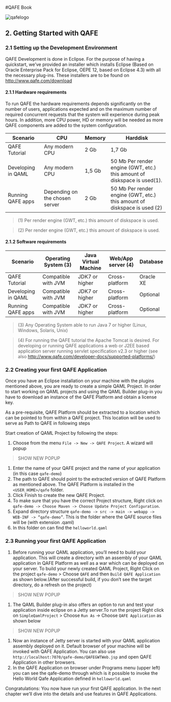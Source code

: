 #QAFE Book

![qafelogo](http://www.qafe.com/wp-content/themes/qafe2013/img/logo.png)

## 2. Getting Started with QAFE

### 2.1 Setting up the Development Environment
QAFE Development is done in Eclipse. For the purpose of having a quickstart, we’ve provided an installer which installs Eclipse (Based on Oracle Enterprise Pack for Eclipse, OEPE 12, based on Eclipse 4.3) with all the necessary plug-ins. These installers are to be found on http://www.qafe.com/download


#### 2.1.1 Hardware requirements

To run QAFE the hardware requirements depends significantly on the number of users, applications expected and on the maximum number of required concurrent requests that the system will experience during peak hours. In addition, more CPU power, HD or memory will be needed as more QAFE components are added to the system configuration.

| Scenario      | CPU  | Memory  |Harddisk |
|---------------|------|---------|---------|
| QAFE Tutorial | Any modern CPU| 2 Gb |1,7 Gb |
| Developing in QAML| Any modern CPU | 1,5 Gb |50 Mb Per render engine (GWT, etc.) this amount of diskspace is used(1). |
| Running QAFE apps | Depending on the chosen server | 2 Gb | 50 Mb Per render engine (GWT, etc.) this amount of diskspace is used (2) |

> (1) Per render engine (GWT, etc.) this amount of diskspace is used.

> (2) Per render engine (GWT, etc.) this amount of diskspace is used.


#### 2.1.2 Software requirements


| Scenario |Operating System (3) |Java Virtual Machine |Web/App server (4) |Database |
|----------|-----------------|---------------------|---------------|---------|
|QAFE Tutorial | Compatible with JVM |JDK7 or higher |Cross-platform |Oracle XE|
|Developing in QAML |Compatible with JVM |JDK7 or higher |Cross-platform |Optional|
|Running QAFE apps| Compatible with JVM |JDK7 or higher |Cross-platform|Optional|

> (3) Any Operating System able to run Java 7 or higher (Linux, Windows, Solaris, Unix)

> (4) For running the QAFE tutorial the Apache Tomcat is desired. For developing or running QAFE applications a web or J2EE based application server running servlet specification v2.3 or higher (see also http://www.qafe.com/developer-docs/supported-platforms/)

### 2.2 Creating your first QAFE Application

Once you have an Eclipse installation on your machine with the plugins mentioned above, you are ready to create a simple QAML Project. In order to start working on QAML projects and using the QAML Builder plug-in you have to download an instance of the QAFE Platform and obtain a license key.

As a pre-requisite, QAFE Platform should be extracted to a location which can be pointed to from within a QAFE project. This location will be used to serve as Path to QAFE in following steps

Start creation of QAML Project by following the steps:

1. Choose from the menu  `File -> New -> QAFE Project`. A wizard will popup
> SHOW NEW POPUP
1. Enter the name of your QAFE project and the name of your application (in this case `qafe-demo`)
1. The path to QAFE should point to the extracted version of QAFE Platform as mentioned above. The QAFE Platform is installed in the `<USER_HOME>/qafe` folder.
1. Click Finish to create the new QAFE Project.
1. To make sure that you have the correct Project structure, Right click on `qafe-demo -> Choose Maven -> Choose Update Project Configuration`.
1. Expand directory structure `qafe-demo -> src -> main -> webapp -> WEB-INF -> “qafe-demo”`. This is the folder where the QAFE source files will be (with extension .qaml)
1. In this folder on can find the `helloworld.qaml`

### 2.3 Running  your first QAFE Application

1. Before running your QAML application, you’ll need to build your application. This will create a directory with an assembly of your QAML application in QAFE Platform as well as a war which can be deployed on your server. To build your newly created QAML Project, Right Click on the project `qafe-demo`  > Choose `QAFE` and then `Build QAFE Application` as shown below.(After successful build, if you don’t see the target directory, do a refresh on the project)
> SHOW NEW POPUP
1. The QAML Builder plug-in also offers an option to run and test your application inside eclipse on a Jetty server.To run the project Right click on `SimpleQamlProject` > Choose `Run As` -> Choose `QAFE Application` as shown below
> SHOW NEW POPUP
1. Now an instance of Jetty server is started with your QAML application assembly deployed on it. Default browser of your machine will be invoked with QAFE Application. You can also use `http://localhost:7070/qafe-demo/QAFEGWTWeb.jsp` and open QAFE Application in other browsers.
1. In the QAFE Application on browser under  Programs menu (upper left) you can see the qafe-demo through which is it possible to invoke the Hello World Qafe Application defined in `helloworld.qaml`


Congratulations: You now have run your first QAFE application.  In the next chapter we’ll dive into the details and use features in QAFE Applications.
